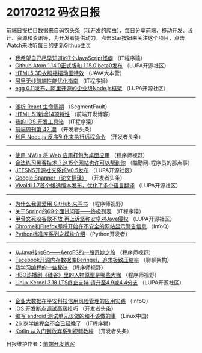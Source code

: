 # [20170212 码农日报](https://toutiao.qdkfweb.cn/date/2017/02/12)

[前端日报](https://qdkfweb.cn/c/news)栏目数据来自[码农头条](https://toutiao.qdkfweb.cn/)（我开发的爬虫），每日分享前端、移动开发、设计、资源和资讯等，为开发者提供动力，点击Star按钮来关注这个项目，点击Watch来收听每日的更新[Github主页](https://github.com/kujian/frontendDaily)
* [我希望自己尽早知道的7个JavaScript怪癖](https://toutiao.qdkfweb.cn/25910.html) （IT程序猿）
* [Github Atom 1.14.0正式版和 1.15.0 beta0发布](https://toutiao.qdkfweb.cn/25888.html) （LUPA开源社区）
* [HTML5 3D衣服摇摆动画特效](https://toutiao.qdkfweb.cn/25894.html) （JAVA大本营）
* [阿里无线前端性能优化指南](https://toutiao.qdkfweb.cn/25934.html) （IT程序狮）
* [egg 0.11发布，阿里开源的企业级Node.js框架](https://toutiao.qdkfweb.cn/25891.html) （LUPA开源社区）

***
* [浅析 React 生命周期](https://toutiao.qdkfweb.cn/25921.html) （SegmentFault）
* [HTML 5.1新增14项特性](https://toutiao.qdkfweb.cn/25938.html) （前端开发博客）
* [我的 iOS 开发工具箱](https://toutiao.qdkfweb.cn/25911.html) （IT程序猿）
* [前端周刊第 42 期](https://toutiao.qdkfweb.cn/25904.html) （开发者头条）
* [利用 Node.js 反序列化来执行远程命令](https://toutiao.qdkfweb.cn/25902.html) （开发者头条）

***
* [使用 NW.js 将 Web 应用打包为桌面应用](https://toutiao.qdkfweb.cn/25929.html) （程序师视野）
* [合法练习黑客技术？这15个网站也许可以帮到你](https://toutiao.qdkfweb.cn/25933.html) （酷勤网-程序员的那点事）
* [JEESNS开源社交系统V0.5发布](https://toutiao.qdkfweb.cn/25893.html) （LUPA开源社区）
* [Google Spanner（论文翻译）](https://toutiao.qdkfweb.cn/25906.html) （开发者头条）
* [Vivaldi 1.7首个候选版本发布，优化了多个语言翻译](https://toutiao.qdkfweb.cn/25886.html) （LUPA开源社区）

***
* [为什么我偏爱用 GitHub 来写书](https://toutiao.qdkfweb.cn/25931.html) （程序师视野）
* [关于Spring的69个面试问答——终极列表](https://toutiao.qdkfweb.cn/25913.html) （IT程序猿）
* [甲骨文死咬谷歌不放 再上诉坚称安卓对Java侵权](https://toutiao.qdkfweb.cn/25945.html) （LUPA开源社区）
* [Chrome和Firefox即将开始在不安全的网站显示警告信息](https://toutiao.qdkfweb.cn/25869.html) （InfoQ）
* [Python标准库系列之模块介绍](https://toutiao.qdkfweb.cn/25884.html) （Python开发者）

***
* [从Java转向Go——AeroFS的一段奇妙之旅](https://toutiao.qdkfweb.cn/25926.html) （程序师视野）
* [Facebook开源内存数据库Beringei，追求极致压缩率](https://toutiao.qdkfweb.cn/25885.html) （聊聊架构）
* [我学习编程的一些秘诀](https://toutiao.qdkfweb.cn/25927.html) （程序师视野）
* [HBO热播剧《硅谷》里的人物原型是哪些大咖](https://toutiao.qdkfweb.cn/25928.html) （程序师视野）
* [Linux Kernel 3.18 LTS终止支持 请升至4.9或4.4分支](https://toutiao.qdkfweb.cn/25887.html) （LUPA开源社区）

***
* [企业大数据在平安科技信用风险管理的应用实践](https://toutiao.qdkfweb.cn/25867.html) （InfoQ）
* [iOS 开发断点调试高级技巧](https://toutiao.qdkfweb.cn/25901.html) （开发者头条）
* [编写 android 测试单元该做的和不该做的事](https://toutiao.qdkfweb.cn/25881.html) （Linux中国）
* [26 岁学编程会不会已经晚了](https://toutiao.qdkfweb.cn/25935.html) （IT程序狮）
* [Kotlin 从入门到放弃系列视频教程](https://toutiao.qdkfweb.cn/25905.html) （开发者头条）

日报维护作者：[前端开发博客](https://qdkfweb.cn/) 